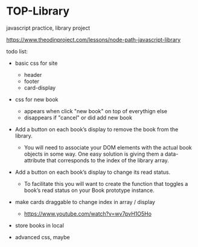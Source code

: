 # TOP-Library
javascript practice, library project

https://www.theodinproject.com/lessons/node-path-javascript-library


todo list:
- basic css for site
    - header
    - footer
    - card-display
- css for new book
    - appears when click "new book" on top of everythign else
    - disappears if "cancel" or did add new book


- Add a button on each book’s display to remove the book from the library. 
    - You will need to associate your DOM elements with the actual book objects in some way. One easy solution is giving them a data-attribute that corresponds to the index of the library array.
- Add a button on each book’s display to change its read status. 
    - To facilitate this you will want to create the function that toggles a book’s read status on your Book prototype instance.
- make cards draggable to change index in array / display
    - https://www.youtube.com/watch?v=wv7pvH1O5Ho
- store books in local
- advanced css, maybe